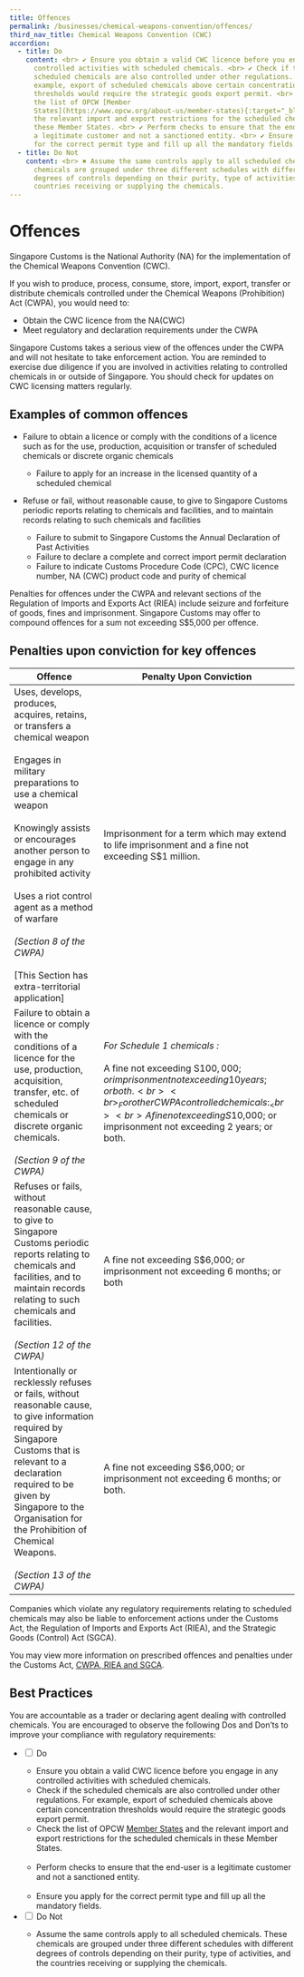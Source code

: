```yaml
---
title: Offences
permalink: /businesses/chemical-weapons-convention/offences/
third_nav_title: Chemical Weapons Convention (CWC)
accordion:
  - title: Do
    content: <br> ✔ Ensure you obtain a valid CWC licence before you engage in any
      controlled activities with scheduled chemicals. <br> ✔ Check if the
      scheduled chemicals are also controlled under other regulations. For
      example, export of scheduled chemicals above certain concentration
      thresholds would require the strategic goods export permit. <br> ✔ Check
      the list of OPCW [Member
      States](https://www.opcw.org/about-us/member-states){:target="_blank"} and
      the relevant import and export restrictions for the scheduled chemicals in
      these Member States. <br> ✔ Perform checks to ensure that the end-user is
      a legitimate customer and not a sanctioned entity. <br> ✔ Ensure you apply
      for the correct permit type and fill up all the mandatory fields.
  - title: Do Not
    content: <br> ✖ Assume the same controls apply to all scheduled chemicals. These
      chemicals are grouped under three different schedules with different
      degrees of controls depending on their purity, type of activities, and the
      countries receiving or supplying the chemicals.
---
```

# Offences

Singapore Customs is the National Authority (NA) for the implementation of the Chemical Weapons Convention (CWC).

If you wish to produce, process, consume, store, import, export, transfer or distribute chemicals controlled under the Chemical Weapons (Prohibition) Act (CWPA), you would need to:

-   Obtain the CWC licence from the NA(CWC)
-   Meet regulatory and declaration requirements under the CWPA

Singapore Customs takes a serious view of the offences under the CWPA and will not hesitate to take enforcement action. You are reminded to exercise due diligence if you are involved in activities relating to controlled chemicals in or outside of Singapore. You should check for updates on CWC licensing matters regularly.

## Examples of common offences

   -   Failure to obtain a licence or comply with the conditions of a licence such as for the use, production, acquisition or transfer of scheduled chemicals or discrete organic chemicals
        
        -   Failure to apply for an increase in the licensed quantity of a scheduled chemical
    
   -   Refuse or fail, without reasonable cause, to give to Singapore Customs periodic reports relating to chemicals and facilities, and to maintain records relating to such chemicals and facilities
        
        -   Failure to submit to Singapore Customs the Annual Declaration of Past Activities
        -   Failure to declare a complete and correct import permit declaration
        -   Failure to indicate Customs Procedure Code (CPC), CWC licence number, NA (CWC) product code and purity of chemical
    
Penalties for offences under the CWPA and relevant sections of the Regulation of Imports and Exports Act (RIEA) include seizure and forfeiture of goods, fines and imprisonment. Singapore Customs may offer to compound offences for a sum not exceeding S$5,000 per offence.

## Penalties upon conviction for key offences

| Offence | Penalty Upon Conviction |
|--|--|
|   Uses, develops, produces, acquires, retains, or transfers a chemical weapon <br><br> Engages in military preparations to use a chemical weapon <br><br>  Knowingly assists or encourages another person to engage in any prohibited activity <br><br>   Uses a riot control agent as a method of warfare <br><br> _(Section 8 of the CWPA)_ <br><br> [This Section has extra-territorial application] | Imprisonment for a term which may extend to life imprisonment and a fine not exceeding S$1 million. |
| Failure to obtain a licence or comply with the conditions of a licence for the use, production, acquisition, transfer, etc. of scheduled chemicals or discrete organic chemicals. <br><br> _(Section 9 of the CWPA)_ | _For Schedule 1 chemicals :_ <br><br> A fine not exceeding S$100,000; or imprisonment not exceeding 10 years; or both. <br><br> _For other CWPA controlled chemicals :_ <br><br> A fine not exceeding S$10,000; or imprisonment not exceeding 2 years; or both. |
| Refuses or fails, without reasonable cause, to give to Singapore Customs periodic reports relating to chemicals and facilities, and to maintain records relating to such chemicals and facilities. <br><br> _(Section 12 of the CWPA)_ | A fine not exceeding S$6,000; or imprisonment not exceeding 6 months; or both |
| Intentionally or recklessly refuses or fails, without reasonable cause, to give information required by Singapore Customs that is relevant to a declaration required to be given by Singapore to the Organisation for the Prohibition of Chemical Weapons. <br><br> _(Section 13 of the CWPA)_ | A fine not exceeding S$6,000; or imprisonment not exceeding 6 months; or both. |

Companies which violate any regulatory requirements relating to scheduled chemicals may also be liable to enforcement actions under the Customs Act, the Regulation of Imports and Exports Act (RIEA), and the Strategic Goods (Control) Act (SGCA).

You may view more information on prescribed offences and penalties under the Customs Act, [CWPA, RIEA and SGCA](/businesses/acts-and-subsidiary-legislation/customs-act).

## Best Practices

You are accountable as a trader or declaring agent dealing with controlled chemicals. You are encouraged to observe the following Dos and Don’ts to improve your compliance with regulatory requirements:

<ul class="jekyllcodex_accordion">
 
 <li>
    <input type="checkbox" id="accordion6">
    <label for="accordion6">Do</label>
    <div><ul>
<li>Ensure you obtain a valid CWC licence before you engage in any controlled activities with scheduled chemicals.</li>
<li>Check if the scheduled chemicals are also controlled under other regulations. For example, export of scheduled chemicals above certain concentration thresholds would require the strategic goods export permit.</li>
<li>Check the list of OPCW <a href="https://www.opcw.org/about-us/member-states" target="new">Member States</a> and the relevant import and export restrictions for the scheduled chemicals in these Member States.</li><br>
<li>Perform checks to ensure that the end-user is a legitimate customer and not a sanctioned entity.</li><br>
<li>Ensure you apply for the correct permit type and fill up all the mandatory fields.</li>
</ul></div> 
</li>
  <li>
    <input type="checkbox" id="accordion7">
    <label for="accordion7">Do Not</label>
    <div><ul>
<li>Assume the same controls apply to all scheduled chemicals. These chemicals are grouped under three different schedules with different degrees of controls depending on their purity, type of activities, and the countries receiving or supplying the chemicals.</li></ul>
</div></li></ul>